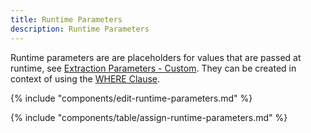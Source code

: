 ```yaml
---
title: Runtime Parameters
description: Runtime Parameters
---
```


Runtime parameters are are placeholders for values that are passed at runtime, see [Extraction Parameters - Custom](#link).
They can be created in context of using the [WHERE Clause](where-clause.md).

{% include "components/edit-runtime-parameters.md" %}

{% include "components/table/assign-runtime-parameters.md" %}
